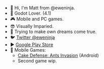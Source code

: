 - 👋 Hi, I'm Matt from @eweninja.
- 💙 Godot Lover. (4.1)
- 🎮 Mobile and PC games.
- 😎 Visually Imparied.
- 🌈 Trying to make own dreams come true.
- 🐦 [Twitter @eweninja](https://twitter.com/eweninja)
- ▶ [Google Play Store](https://play.google.com/store/apps/dev?id=5497823789391781769)
- 🤙 Mobile Games:
  - [Cake Defense: Ants Invasion](https://play.google.com/store/apps/details?id=com.seeksheep.savethecake) (Android)
  - Second game wip.

<!---
eweninja/eweninja is a ✨ special ✨ repository because its `README.md` (this file) appears on your GitHub profile.
You can click the Preview link to take a look at your changes.
--->
